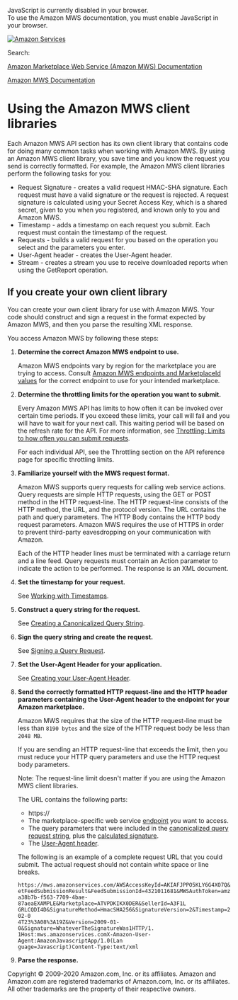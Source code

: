 <div id="MWSDX_noscript">

JavaScript is currently disabled in your browser.  
To use the Amazon MWS documentation, you must enable JavaScript in your
browser.

</div>

<div id="MWSDX_divtop">

[![Amazon
Services](https://images-na.ssl-images-amazon.com/images/G/08/mwsportal/fr_FR/amazonservices.gif "Amazon Services")](http://services.amazon.fr)

<div id="MWSDX_search">

<span id="MWSDX_searchlbl">Search:</span>

</div>

  
<span id="MWSDX_titlebar">[Amazon Marketplace Web Service (Amazon MWS)
Documentation](https://developer.amazonservices.fr/gp/mws/docs.html)</span>

</div>

<div id="MWSDX_divbottom">

<div id="MWSDX_divleft">

<div id="MWSDX_toc">

</div>

</div>

<div id="MWSDX_divright">

<div id="MWSDX_content">

<span id="MWSDX_breadcrumbs">[Amazon MWS
Documentation](https://developer.amazonservices.fr/gp/mws/docs.html)</span>

<div id="DG_ClientLibraries" class="nested0">

Using the Amazon MWS client libraries
=====================================

<div class="body">

Each <span class="ph">Amazon MWS</span> API section has its own client
library that contains code for doing many common tasks when working with
<span class="ph">Amazon MWS</span>. By using an <span class="ph">Amazon
MWS</span> client library, you save time and you know the request you
send is correctly formatted. For example, the <span class="ph">Amazon
MWS</span> client libraries perform the following tasks for you:

-   Request Signature - creates a valid request HMAC-SHA signature. Each
    request must have a valid signature or the request is rejected. A
    request signature is calculated using your Secret Access Key, which
    is a shared secret, given to you when you registered, and known only
    to you and <span class="ph">Amazon MWS</span>.
-   Timestamp - adds a timestamp on each request you submit. Each
    request must contain the timestamp of the request.
-   Requests - builds a valid request for you based on the operation you
    select and the parameters you enter.
-   User-Agent header - creates the User-Agent header.
-   Stream - creates a stream you use to receive downloaded reports when
    using the <span class="keyword apiname">GetReport</span> operation.

</div>

<div id="DG_OwnClientLibrary" class="topic concept nested1">

If you create your own client library
-------------------------------------

<div class="body conbody">

You can create your own client library for use with <span
class="ph">Amazon MWS</span>. Your code should construct and sign a
request in the format expected by <span class="ph">Amazon MWS</span>,
and then you parse the resulting XML response.

You access <span class="ph">Amazon MWS</span> by following these steps:

1.  **Determine the correct <span class="ph">Amazon MWS</span> endpoint
    to use.**

    <span class="ph">Amazon MWS</span> endpoints vary by region for the
    marketplace you are trying to access. Consult
    <a href="../dev_guide/DG_Endpoints.md" class="xref">Amazon MWS endpoints and MarketplaceId values</a>
    for the correct endpoint to use for your intended marketplace.

2.  **Determine the throttling limits for the operation you want to
    submit.**

    Every <span class="ph">Amazon MWS</span> API has limits to how often
    it can be invoked over certain time periods. If you exceed these
    limits, your call will fail and you will have to wait for your next
    call. This waiting period will be based on the <span
    class="keyword">refresh rate</span> for the API. For more
    information, see
    <a href="../dev_guide/DG_Throttling.md" class="xref">Throttling: Limits to how often you can submit requests</a>.

    For each individual API, see the Throttling section on the API
    reference page for specific throttling limits.

3.  **Familiarize yourself with the MWS request format.**

    <span class="ph">Amazon MWS</span> supports query requests for
    calling web service actions. Query requests are simple HTTP
    requests, using the GET or POST method in the HTTP request-line. The
    HTTP request-line consists of the HTTP method, the URL, and the
    protocol version. The URL contains the path and query parameters.
    The HTTP Body contains the HTTP body request parameters. <span
    class="ph">Amazon MWS</span> requires the use of HTTPS in order to
    prevent third-party eavesdropping on your communication with Amazon.

    Each of the HTTP header lines must be terminated with a carriage
    return and a line feed. Query requests must contain an Action
    parameter to indicate the action to be performed. The response is an
    XML document.

4.  **Set the timestamp for your request.**

    See
    <a href="DG_Timestamps.md" class="xref">Working with Timestamps</a>.

5.  **Construct a query string for the request.**

    See
    <a href="DG_QueryString.md" class="xref">Creating a Canonicalized Query String</a>.

6.  **Sign the query string and create the request.**

    See
    <a href="DG_SigningQueryRequest.md" class="xref">Signing a Query Request</a>.

7.  **Set the User-Agent Header for your application.**

    See
    <a href="DG_UserAgentHeader.md" class="xref">Creating your User-Agent Header</a>.

8.  **Send the correctly formatted HTTP request-line and the HTTP header
    parameters containing the User-Agent header to the endpoint for your
    Amazon marketplace.**

    <span class="ph">Amazon MWS</span> requires that the size of the
    HTTP request-line must be less than `8190 bytes` and the size of the
    HTTP request body be less than `2048 MB`.

    If you are sending an HTTP request-line that exceeds the limit, then
    you must reduce your HTTP query parameters and use the HTTP request
    body parameters.

    <div class="note note">

    <span class="notetitle">Note:</span> The request-line limit doesn't
    matter if you are using the <span class="ph">Amazon MWS</span>
    client libraries.

    </div>

    The URL contains the following parts:

    -   <span class="ph filepath">https:// </span>
    -   The marketplace-specific web service
        <a href="../dev_guide/DG_Endpoints.md" class="xref">endpoint</a>
        you want to access.
    -   The query parameters that were included in the
        <a href="DG_QueryString.md" class="xref">canonicalized query request string</a>,
        plus the
        <a href="DG_SigningQueryRequest.md" class="xref">calculated signature</a>.
    -   The
        <a href="DG_UserAgentHeader.md" class="xref">User-Agent header</a>.

    The following is an example of a complete request URL that you could
    submit. The actual request should not contain white space or line
    breaks.

        https://mws.amazonservices.com/AWSAccessKeyId=AKIAFJPPO5KLY6G4XO7Q&Action=G
        etFeedSubmissionResult&FeedSubmissionId=4321011681&MWSAuthToken=amzn.mws.4e
        a38b7b-f563-7709-4bae-87aeaEXAMPLE&Marketplace=ATVPDKIKX0DER&SellerId=A3F1L
        GRLCQDI4D&SignatureMethod=HmacSHA256&SignatureVersion=2&Timestamp=2011-02-0
        4T23%3A08%3A19Z&Version=2009-01-0&Signature=WhateverTheSignatureWas1HTTP/1.
        1Host:mws.amazonservices.comX-Amazon-User-Agent:AmazonJavascriptApp/1.0(Lan
        guage=Javascript)Content-Type:text/xml

9.  **Parse the response.**

</div>

</div>

</div>

<div id="MWSDX_footer">

Copyright © 2009-2020 Amazon.com, Inc. or its affiliates. Amazon and
Amazon.com are registered trademarks of Amazon.com, Inc. or its
affiliates. All other trademarks are the property of their respective
owners.

</div>

</div>

</div>

<div style="clear: both;">

</div>

</div>
